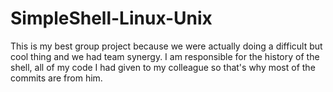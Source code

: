 # SimpleShell-Linux-Unix
This is my best group project because we were actually doing a difficult but cool thing and we had team synergy. 
I am responsible for the history of the shell, all of my code I had given to my colleague so that's why most of the commits are from him.
